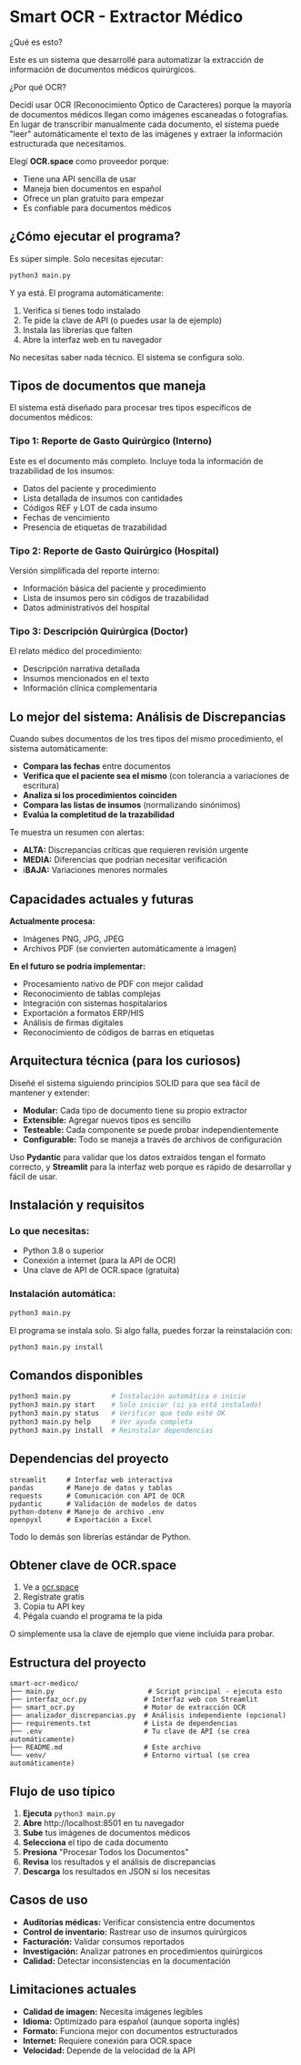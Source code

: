 # Smart OCR - Extractor Médico

¿Qué es esto?

Este es un sistema que desarrollé para automatizar la extracción de información de documentos médicos quirúrgicos. 

¿Por qué OCR?

Decidí usar OCR (Reconocimiento Óptico de Caracteres) porque la mayoría de documentos médicos llegan como imágenes escaneadas o fotografías. En lugar de transcribir manualmente cada documento, el sistema puede "leer" automáticamente el texto de las imágenes y extraer la información estructurada que necesitamos.

Elegí **OCR.space** como proveedor porque:
- Tiene una API sencilla de usar
- Maneja bien documentos en español
- Ofrece un plan gratuito para empezar
- Es confiable para documentos médicos



## ¿Cómo ejecutar el programa?

Es súper simple. Solo necesitas ejecutar:

```bash
python3 main.py
```

Y ya está. El programa automáticamente:
1. Verifica si tienes todo instalado
2. Te pide la clave de API (o puedes usar la de ejemplo)
3. Instala las librerías que falten
4. Abre la interfaz web en tu navegador

No necesitas saber nada técnico. El sistema se configura solo.

## Tipos de documentos que maneja

El sistema está diseñado para procesar tres tipos específicos de documentos médicos:

### Tipo 1: Reporte de Gasto Quirúrgico (Interno)
Este es el documento más completo. Incluye toda la información de trazabilidad de los insumos:
- Datos del paciente y procedimiento
- Lista detallada de insumos con cantidades
- Códigos REF y LOT de cada insumo
- Fechas de vencimiento
- Presencia de etiquetas de trazabilidad

### Tipo 2: Reporte de Gasto Quirúrgico (Hospital)
Versión simplificada del reporte interno:
- Información básica del paciente y procedimiento
- Lista de insumos pero sin códigos de trazabilidad
- Datos administrativos del hospital

### Tipo 3: Descripción Quirúrgica (Doctor)
El relato médico del procedimiento:
- Descripción narrativa detallada
- Insumos mencionados en el texto
- Información clínica complementaria

## Lo mejor del sistema: Análisis de Discrepancias

Cuando subes documentos de los tres tipos del mismo procedimiento, el sistema automáticamente:

- **Compara las fechas** entre documentos
- **Verifica que el paciente sea el mismo** (con tolerancia a variaciones de escritura)
- **Analiza si los procedimientos coinciden**
- **Compara las listas de insumos** (normalizando sinónimos)
- **Evalúa la completitud de la trazabilidad**

Te muestra un resumen con alertas:
- **ALTA:** Discrepancias críticas que requieren revisión urgente
- **MEDIA:** Diferencias que podrían necesitar verificación
- ℹ**BAJA:** Variaciones menores normales

## Capacidades actuales y futuras

**Actualmente procesa:**
- Imágenes PNG, JPG, JPEG
- Archivos PDF (se convierten automáticamente a imagen)

**En el futuro se podría implementar:**
- Procesamiento nativo de PDF con mejor calidad
- Reconocimiento de tablas complejas
- Integración con sistemas hospitalarios
- Exportación a formatos ERP/HIS
- Análisis de firmas digitales
- Reconocimiento de códigos de barras en etiquetas

## Arquitectura técnica (para los curiosos)

Diseñé el sistema siguiendo principios SOLID para que sea fácil de mantener y extender:

- **Modular:** Cada tipo de documento tiene su propio extractor
- **Extensible:** Agregar nuevos tipos es sencillo
- **Testeable:** Cada componente se puede probar independientemente
- **Configurable:** Todo se maneja a través de archivos de configuración

Uso **Pydantic** para validar que los datos extraídos tengan el formato correcto, y **Streamlit** para la interfaz web porque es rápido de desarrollar y fácil de usar.

## Instalación y requisitos

### Lo que necesitas:
- Python 3.8 o superior
- Conexión a internet (para la API de OCR)
- Una clave de API de OCR.space (gratuita)

### Instalación automática:
```bash
python3 main.py
```

El programa se instala solo. Si algo falla, puedes forzar la reinstalación con:
```bash
python3 main.py install
```

## Comandos disponibles

```bash
python3 main.py          # Instalación automática e inicio
python3 main.py start    # Solo iniciar (si ya está instalado)
python3 main.py status   # Verificar que todo esté OK
python3 main.py help     # Ver ayuda completa
python3 main.py install  # Reinstalar dependencias
```

## Dependencias del proyecto

```
streamlit     # Interfaz web interactiva
pandas        # Manejo de datos y tablas
requests      # Comunicación con API de OCR
pydantic      # Validación de modelos de datos
python-dotenv # Manejo de archivo .env
openpyxl      # Exportación a Excel
```

Todo lo demás son librerías estándar de Python.

## Obtener clave de OCR.space

1. Ve a [ocr.space](https://ocr.space/ocrapi)
2. Regístrate gratis
3. Copia tu API key
4. Pégala cuando el programa te la pida

O simplemente usa la clave de ejemplo que viene incluida para probar.

## Estructura del proyecto

```
smart-ocr-medico/
├── main.py                       # Script principal - ejecuta esto
├── interfaz_ocr.py              # Interfaz web con Streamlit
├── smart_ocr.py                 # Motor de extracción OCR
├── analizador_discrepancias.py  # Análisis independiente (opcional)
├── requirements.txt             # Lista de dependencias
├── .env                         # Tu clave de API (se crea automáticamente)
├── README.md                    # Este archivo
└── venv/                        # Entorno virtual (se crea automáticamente)
```

## Flujo de uso típico

1. **Ejecuta** `python3 main.py`
2. **Abre** http://localhost:8501 en tu navegador
3. **Sube** tus imágenes de documentos médicos
4. **Selecciona** el tipo de cada documento
5. **Presiona** "Procesar Todos los Documentos"
6. **Revisa** los resultados y el análisis de discrepancias
7. **Descarga** los resultados en JSON si los necesitas

## Casos de uso

- **Auditorías médicas:** Verificar consistencia entre documentos
- **Control de inventario:** Rastrear uso de insumos quirúrgicos
- **Facturación:** Validar consumos reportados
- **Investigación:** Analizar patrones en procedimientos quirúrgicos
- **Calidad:** Detectar inconsistencias en la documentación

## Limitaciones actuales

- **Calidad de imagen:** Necesita imágenes legibles
- **Idioma:** Optimizado para español (aunque soporta inglés)
- **Formato:** Funciona mejor con documentos estructurados
- **Internet:** Requiere conexión para OCR.space
- **Velocidad:** Depende de la velocidad de la API

